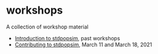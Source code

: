 # workshops
A collection of workshop material

- [Introduction to stdpopsim](https://github.com/popsim-consortium/workshops/tree/main/intro_stdpopsim), past workshops
- [Contributing to stdpopsim](https://github.com/popsim-consortium/workshops/tree/main/adding_species), March 11 and March 18, 2021
